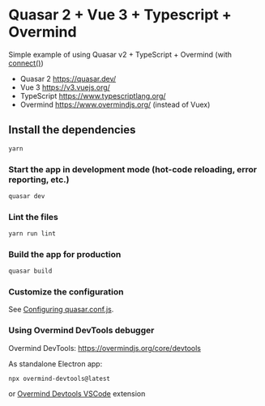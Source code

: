 # Quasar 2 + Vue 3 + Typescript + Overmind

Simple example of using Quasar v2 + TypeScript + Overmind (with [connect()](https://overmindjs.org/views/vue#connect))

- Quasar 2 <https://quasar.dev/>
- Vue 3 <https://v3.vuejs.org/>
- TypeScript <https://www.typescriptlang.org/>
- Overmind <https://www.overmindjs.org/> (instead of Vuex)

## Install the dependencies

```bash
yarn
```

### Start the app in development mode (hot-code reloading, error reporting, etc.)

```bash
quasar dev
```

### Lint the files

```bash
yarn run lint
```

### Build the app for production

```bash
quasar build
```

### Customize the configuration

See [Configuring quasar.conf.js](https://v2.quasar.dev/quasar-cli/quasar-conf-js).

### Using Overmind DevTools debugger

Overmind DevTools: <https://overmindjs.org/core/devtools>

As standalone Electron app:

```
npx overmind-devtools@latest
```

or [Overmind Devtools VSCode](https://marketplace.visualstudio.com/items?itemName=christianalfoni.overmind-devtools-vscode) extension
